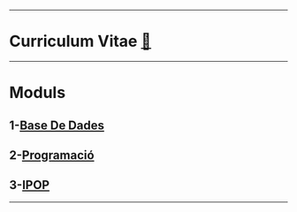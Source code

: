 ***
# Curriculum Vitae [📝](https://github.com/elVakera/daw-ipop-2324/blob/main/CV%20DAVID%20imagen.pdf)
***
# Moduls
## 1-[Base De Dades](https://github.com/elVakera/DAW/tree/main/Data%20Base)
## 2-[Programació](https://github.com/elVakera/DAW/tree/main/Programming)
## 3-[IPOP](https://github.com/elVakera/DAW/tree/main/IPOP%2023-24)
***

